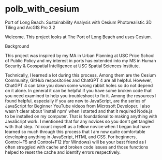 # polb_with_cesium
Port of Long Beach: Sustainability Analysis with Cesium Photorealistic 3D Tiling and ArcGIS Pro 3.2

Welcome. This project looks at The Port of Long Beach and uses Cesium. 

Background 

This project was inspired by my MA in Urban Planning at USC Price School of Public Policy and my interest in ports has extended into my MS in Human Security & Geospatial Intelligence at USC Spatial Sciences Institute. 

Technically, I learned a lot during this process. Among them are the Cesium Community, GitHub respositories and ChatGPT 4 are all helpful. However, ChatGPT 4 can take you down some wrong rabbit holes so do not depend on it alone. In general it can be helpful if you have some broken code that you need examined to help you troubleshoot to fix it. Among the resources I found helpful, especially if you are new to JavaScript, are the series of JavaScript for Beginner YouTube videos from Microsoft Developer. I also wasn't clear about 'install npm' when I started and that it required Node.js to be installed on my computer. That is foundational to making anything with JavaScript work. I mentioned that for any novices so you don't get tangled with that step. I'd count myself as a fellow novice when I began but have learned so much through this process that I am now quite comfortable developing anything in JavaScript, HTML and CSS. For beginners, Control+F5 and Control+F12 (for Windows) will be your best friend as I often struggled with cache and broken code issues and those functions helped to reset the cache and identify errors respectively. 
